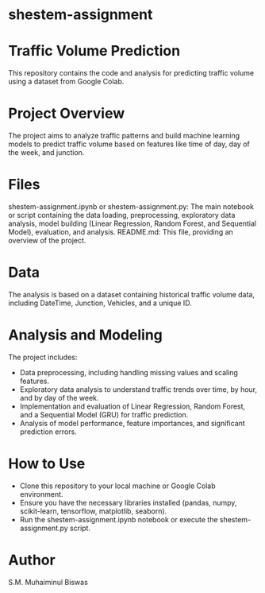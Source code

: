 # shestem-assignment
# Traffic Volume Prediction
This repository contains the code and analysis for predicting traffic volume using a dataset from Google Colab.

# Project Overview
The project aims to analyze traffic patterns and build machine learning models to predict traffic volume based on features like time of day, day of the week, and junction.

# Files
shestem-assignment.ipynb or shestem-assignment.py: The main notebook or script containing the data loading, preprocessing, exploratory data analysis, model building (Linear Regression, Random Forest, and Sequential Model), evaluation, and analysis.
README.md: This file, providing an overview of the project.
# Data
The analysis is based on a dataset containing historical traffic volume data, including DateTime, Junction, Vehicles, and a unique ID.

# Analysis and Modeling
The project includes:

- Data preprocessing, including handling missing values and scaling features.
- Exploratory data analysis to understand traffic trends over time, by hour, and by day of the week.
- Implementation and evaluation of Linear Regression, Random Forest, and a Sequential Model (GRU) for traffic prediction.
- Analysis of model performance, feature importances, and significant prediction errors.

# How to Use
- Clone this repository to your local machine or Google Colab environment.
- Ensure you have the necessary libraries installed (pandas, numpy, scikit-learn, tensorflow, matplotlib, seaborn).
- Run the shestem-assignment.ipynb notebook or execute the shestem-assignment.py script.

# Author
S.M. Muhaiminul Biswas
